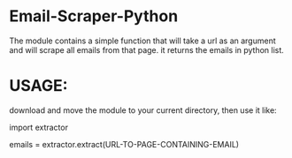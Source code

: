 # Email-Scraper-Python

The module contains a simple function that will take a url as an argument and will scrape all emails from that page.
it returns the emails in python list.

# USAGE:
download and move the module to your current directory, then use it like:

import extractor

emails = extractor.extract(URL-TO-PAGE-CONTAINING-EMAIL)


